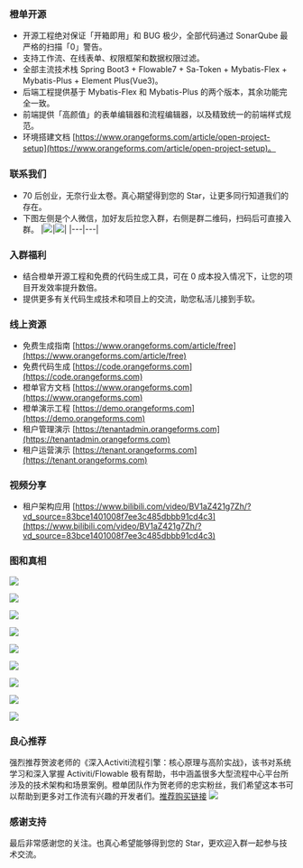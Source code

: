 ### 橙单开源
- 开源工程绝对保证「开箱即用」和 BUG 极少，全部代码通过 SonarQube 最严格的扫描「0」警告。
- 支持工作流、在线表单、权限框架和数据权限过滤。
- 全部主流技术栈 Spring Boot3 + Flowable7 + Sa-Token + Mybatis-Flex + Mybatis-Plus + Element Plus(Vue3)。
- 后端工程提供基于 Mybatis-Flex 和 Mybatis-Plus 的两个版本，其余功能完全一致。
- 前端提供「高颜值」的表单编辑器和流程编辑器，以及精致统一的前端样式规范。
- 环境搭建文档 [https://www.orangeforms.com/article/open-project-setup](https://www.orangeforms.com/article/open-project-setup)。

### 联系我们
- 70 后创业，无奈行业太卷。真心期望得到您的 Star，让更多同行知道我们的存在。
- 下图左侧是个人微信，加好友后拉您入群，右侧是群二维码，扫码后可直接入群。
|![](images/OrangeL.png)|![](images/weixingroup.png)|
|---|---|

### 入群福利
- 结合橙单开源工程和免费的代码生成工具，可在 0 成本投入情况下，让您的项目开发效率提升数倍。
- 提供更多有关代码生成技术和项目上的交流，助您私活儿接到手软。

### 线上资源
- 免费生成指南 [https://www.orangeforms.com/article/free](https://www.orangeforms.com/article/free)
- 免费代码生成 [https://code.orangeforms.com](https://code.orangeforms.com)
- 橙单官方文档 [https://www.orangeforms.com](https://www.orangeforms.com)
- 橙单演示工程 [https://demo.orangeforms.com](https://demo.orangeforms.com)
- 租户管理演示 [https://tenantadmin.orangeforms.com](https://tenantadmin.orangeforms.com)
- 租户运营演示 [https://tenant.orangeforms.com](https://tenant.orangeforms.com)

### 视频分享
- 租户架构应用 [https://www.bilibili.com/video/BV1aZ421g7Zh/?vd_source=83bce1401008f7ee3c485dbbb91cd4c3](https://www.bilibili.com/video/BV1aZ421g7Zh/?vd_source=83bce1401008f7ee3c485dbbb91cd4c3)

### 图和真相
![](images/sonar.png)

![](images/tenant-adminimage.png)

![](images/tenant-busiimage.png)

![](images/image-dingding.png)

![](images/flow-bpmn-jsimage.png)

![](images/online-edit.png)

![](images/report-edit.png)

![](images/print_edit.png)

![](images/visualization-new.png)

### 良心推荐
强烈推荐贺波老师的《深入Activiti流程引擎：核心原理与高阶实战》，该书对系统学习和深入掌握 Activiti/Flowable 极有帮助，书中涵盖很多大型流程中心平台所涉及的技术架构和场景案例。橙单团队作为贺老师的忠实粉丝，我们希望这本书可以帮助到更多对工作流有兴趣的开发者们。[推荐购买链接](https://item.jd.com/13928958.html) 
![](images/book1.jpg)

### 感谢支持
最后非常感谢您的关注。也真心希望能够得到您的 Star，更欢迎入群一起参与技术交流。